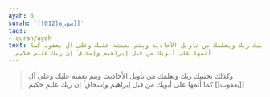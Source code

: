 ```yaml
---
ayah: 6
surah: '[[012|سورة]]'
tags:
- quran/ayah
text: وكذلك يجتبيك ربك ويعلمك من تأويل الأحاديث ويتم نعمته عليك وعلى آل يعقوب كما
  أتمها على أبويك من قبل إبراهيم وإسحاق ۚ إن ربك عليم حكيم
---
```

> وكذلك يجتبيك ربك ويعلمك من تأويل الأحاديث ويتم نعمته عليك وعلى آل [[يعقوب]] كما أتمها على أبويك من قبل إبراهيم وإسحاق ۚ إن ربك عليم حكيم
